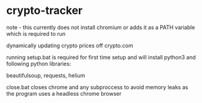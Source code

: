# crypto-tracker
note - this currently does not install chromium or adds it as a PATH variable which is required to run

dynamically updating crypto prices off crypto.com

running setup.bat is required for first time setup and will install python3 and following python libraries:

beautifulsoup, requests, helium


close.bat closes chrome and any subproccess to avoid memory leaks as the program uses a headless chrome browser
